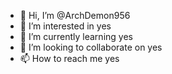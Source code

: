- 👋 Hi, I’m @ArchDemon956
- 👀 I’m interested in yes
- 🌱 I’m currently learning yes
- 💞️ I’m looking to collaborate on yes
- 📫 How to reach me yes

<!---
ArchDemon956/ArchDemon956 is a ✨ special ✨ repository because its `README.md` (this file) appears on your GitHub profile.
You can click the Preview link to take a look at your changes.
--->
